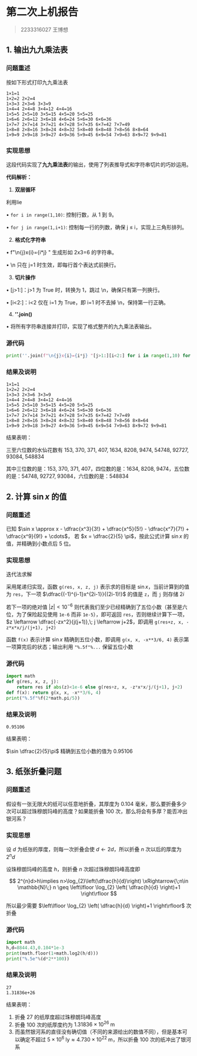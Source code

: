 # 第二次上机报告

> 2233316027 王博想

## 1. 输出九九乘法表

### 问题重述

按如下形式打印九九乘法表

```
1×1=1
1×2=2 2×2=4
1×3=3 2×3=6 3×3=9
1×4=4 2×4=8 3×4=12 4×4=16
1×5=5 2×5=10 3×5=15 4×5=20 5×5=25
1×6=6 2×6=12 3×6=18 4×6=24 5×6=30 6×6=36
1×7=7 2×7=14 3×7=21 4×7=28 5×7=35 6×7=42 7×7=49
1×8=8 2×8=16 3×8=24 4×8=32 5×8=40 6×8=48 7×8=56 8×8=64
1×9=9 2×9=18 3×9=27 4×9=36 5×9=45 6×9=54 7×9=63 8×9=72 9×9=81 
```

### 实现思想

这段代码实现了**九九乘法表**的输出，使用了列表推导式和字符串切片的巧妙运用。

**代码解析：**

1. **双层循环**

利用lie

• `for i in range(1,10)`: 控制行数，从 1 到 9。

• `for j in range(1,i+1)`: 控制每一行的列数，确保 j ≤ i，实现上三角形排列。

2. **格式化字符串**

• f"\n{j}x{i}={i*j} " 生成形如 2x3=6 的字符串。

• \n 只在 j=1 时生效，即每行首个表达式前换行。

3. **切片操作**

• [j>1:]：j>1 为 True 时，转换为 1，跳过 \n，确保只有第一列换行。

• [i<2:]：i<2 仅在 i=1 为 True，即 i=1 时不去掉 \n，保持第一行正确。

4. **’’.join()**

• 将所有字符串连接并打印，实现了格式整齐的九九乘法表输出。

### 源代码

```python
print(''.join(f"\n{j}x{i}={i*j} "[j>1:][i<2:] for i in range(1,10) for j in range(1,i+1)))
```

### 结果及说明

```
1×1=1
1×2=2 2×2=4
1×3=3 2×3=6 3×3=9
1×4=4 2×4=8 3×4=12 4×4=16
1×5=5 2×5=10 3×5=15 4×5=20 5×5=25
1×6=6 2×6=12 3×6=18 4×6=24 5×6=30 6×6=36
1×7=7 2×7=14 3×7=21 4×7=28 5×7=35 6×7=42 7×7=49
1×8=8 2×8=16 3×8=24 4×8=32 5×8=40 6×8=48 7×8=56 8×8=64
1×9=9 2×9=18 3×9=27 4×9=36 5×9=45 6×9=54 7×9=63 8×9=72 9×9=81 
```

结果表明：

三至六位数的水仙花数有 $153, \; 370, \; 371, \; 407, \;  1634, \; 8208, \; 9474, \; 54748, \; 92727, \; 93084, \; 548834$

其中三位数的是：$153, \; 370,\;371, \;407$，四位数的是：$1634, \;8208,\;9474$，五位数的是：$54748 ,\;92727 , \;93084$，六位数的是：$548834$ 

## 2. 计算 $\sin x$ 的值

### 问题重述

已知 $\sin x \approx x - \dfrac{x^3}{3!} + \dfrac{x^5}{5!} - \dfrac{x^7}{7!} + \dfrac{x^9}{9!} + \cdots$， 若 $x = \dfrac{2}{5} \pi$，按此公式计算 $\sin x$ 的值，并精确到小数点后 $5$ 位。

### 实现思想

迭代法求解

采用尾递归实现，函数 `g(res, x, z, j)` 表示求的目标是 $\sin x$，当前计算到的值为 `res`，下一项 $\dfrac{(-1)^{i-1}x^{2i-1}}{(2i-1)!}$ 的值是 `z`，而 `j` 则存储 $2i$

若下一项的绝对值 $|z|<10^{-6}$ 则代表我们至少已经精确到了五位小数（甚至是六位，为了保险起见使用 `1e-6` 而非 `1e-5`），即可返回 `res`，否则继续计算下一项，$z \leftarrow \dfrac{-zx^2}{j(j+1)},\; j \leftarrow j+2$，即调用 `g(res+z, x, -z*x*x/j/(j+1), j+2)`

函数 `f(x)` 表示计算 $\sin x$ 精确到五位小数，即调用 `g(x, x, -x**3/6, 4)` 表示第一项算完后的状态；输出利用 `"%.5f"%...` 保留五位小数

### 源代码

```python
import math
def g(res, x, z, j):
    return res if abs(z)<1e-6 else g(res+z, x, -z*x*x/j/(j+1), j+2)
def f(x): return g(x, x, -x**3/6, 4)
print("%.5f"%f(2*math.pi/5))
```

### 结果及说明

```
0.95106
```

结果表明：

$\sin \dfrac{2}{5}\pi$ 精确到五位小数的值为 $0.95106$

## 3. 纸张折叠问题

### 问题重述

假设有一张无限大的纸可以任意地折叠，其厚度为 $0.104$ 毫米，那么要折叠多少次可以超过珠穆朗玛峰的高度？如果能折叠 $100$ 次，那么将会有多厚？能否冲出银河系？

### 实现思想

设 $d$ 为纸张的厚度，则每一次折叠会使 $d \leftarrow 2d$，所以折叠 $n$ 次以后的厚度为 $2^{n}d$

设珠穆朗玛峰的高度 $h$，则折叠 $n$ 次超过珠穆朗玛峰高度即

$$
2^{n}d>h\implies n>\log_{2}\left(\dfrac{h}{d}\right) \xRightarrow{\;n\in \mathbb{N}\;} n \geq \left\lfloor \log_{2} \left( \dfrac{h}{d} \right)+1  \right\rfloor 
$$

所以最少需要 $\left\lfloor \log_{2} \left( \dfrac{h}{d} \right)+1  \right\rfloor$ 次折叠

### 源代码

```python
import math
h,d=8844.43,0.104*1e-3
print(math.floor(1+math.log2(h/d)))
print("%.5e"%(d*2**100))
```

### 结果及说明

```
27
1.31836e+26
```

结果表明：

1. 折叠 $27$ 的纸厚度超过珠穆朗玛峰高度
2. 折叠 $100$ 次的纸厚度约为 $1.31836 \times 10^{26} \;\mathrm{m}$
3. 而虽然银河系的直径没有确切值（不同的来源给出的数值不同），但是基本可以确定不超过 $5 \times 10 ^{6}\; \text{ly} \approx 4.730 \times 10 ^{22}\;\mathrm{m}$，所以折叠 $100$ 次的纸冲出了银河系